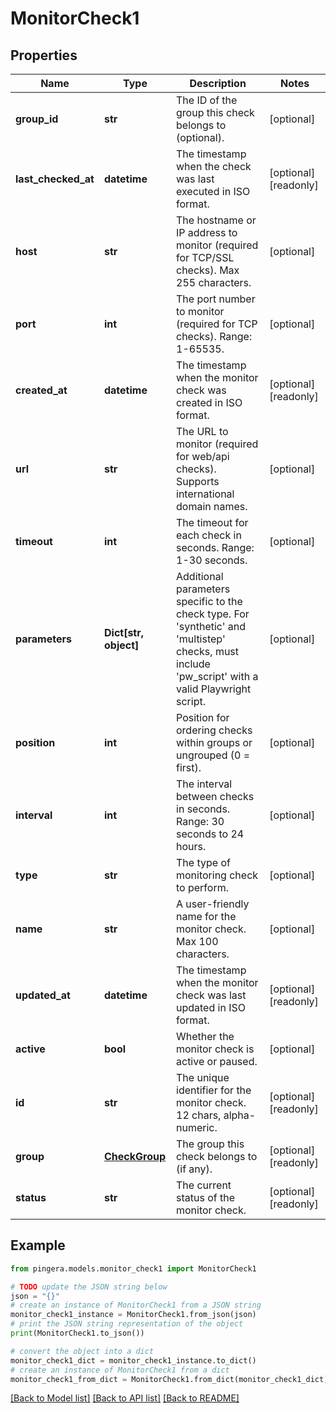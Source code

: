 # MonitorCheck1


## Properties

Name | Type | Description | Notes
------------ | ------------- | ------------- | -------------
**group_id** | **str** | The ID of the group this check belongs to (optional). | [optional] 
**last_checked_at** | **datetime** | The timestamp when the check was last executed in ISO format. | [optional] [readonly] 
**host** | **str** | The hostname or IP address to monitor (required for TCP/SSL checks). Max 255 characters. | [optional] 
**port** | **int** | The port number to monitor (required for TCP checks). Range: 1-65535. | [optional] 
**created_at** | **datetime** | The timestamp when the monitor check was created in ISO format. | [optional] [readonly] 
**url** | **str** | The URL to monitor (required for web/api checks). Supports international domain names. | [optional] 
**timeout** | **int** | The timeout for each check in seconds. Range: 1-30 seconds. | [optional] 
**parameters** | **Dict[str, object]** | Additional parameters specific to the check type. For &#39;synthetic&#39; and &#39;multistep&#39; checks, must include &#39;pw_script&#39; with a valid Playwright script. | [optional] 
**position** | **int** | Position for ordering checks within groups or ungrouped (0 &#x3D; first). | [optional] 
**interval** | **int** | The interval between checks in seconds. Range: 30 seconds to 24 hours. | [optional] 
**type** | **str** | The type of monitoring check to perform. | [optional] 
**name** | **str** | A user-friendly name for the monitor check. Max 100 characters. | [optional] 
**updated_at** | **datetime** | The timestamp when the monitor check was last updated in ISO format. | [optional] [readonly] 
**active** | **bool** | Whether the monitor check is active or paused. | [optional] 
**id** | **str** | The unique identifier for the monitor check. 12 chars, alpha-numeric. | [optional] [readonly] 
**group** | [**CheckGroup**](CheckGroup.md) | The group this check belongs to (if any). | [optional] [readonly] 
**status** | **str** | The current status of the monitor check. | [optional] [readonly] 

## Example

```python
from pingera.models.monitor_check1 import MonitorCheck1

# TODO update the JSON string below
json = "{}"
# create an instance of MonitorCheck1 from a JSON string
monitor_check1_instance = MonitorCheck1.from_json(json)
# print the JSON string representation of the object
print(MonitorCheck1.to_json())

# convert the object into a dict
monitor_check1_dict = monitor_check1_instance.to_dict()
# create an instance of MonitorCheck1 from a dict
monitor_check1_from_dict = MonitorCheck1.from_dict(monitor_check1_dict)
```
[[Back to Model list]](../README.md#documentation-for-models) [[Back to API list]](../README.md#documentation-for-api-endpoints) [[Back to README]](../README.md)



